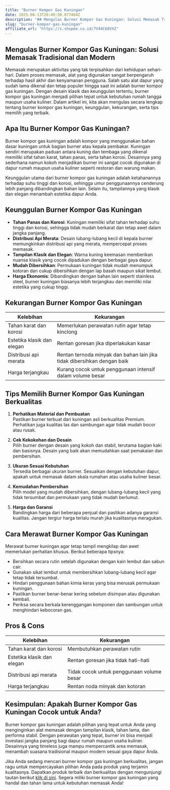 ```yaml
---
title: "Burner Kompor Gas Kuningan"
date: 2025-06-13T20:49:50.877404Z
description: "## Mengulas Burner Kompor Gas Kuningan: Solusi Memasak Tradisional dan Modern..."
slug: "burner-kompor-gas-kuningan"
affiliate_url: "https://s.shopee.co.id/7V44C68VX2"
---
```

## Mengulas Burner Kompor Gas Kuningan: Solusi Memasak Tradisional dan Modern

Memasak merupakan aktivitas yang tak terpisahkan dari kehidupan sehari-hari. Dalam proses memasak, alat yang digunakan sangat berpengaruh terhadap hasil akhir dan kenyamanan pengguna. Salah satu alat dapur yang sudah lama dikenal dan tetap populer hingga saat ini adalah burner kompor gas kuningan. Dengan desain klasik dan keunggulan tertentu, burner kompor gas kuningan menjadi pilihan tepat untuk kebutuhan rumah tangga maupun usaha kuliner. Dalam artikel ini, kita akan mengulas secara lengkap tentang burner kompor gas kuningan, keunggulan, kekurangan, serta tips memilih yang terbaik.

## Apa Itu Burner Kompor Gas Kuningan?

Burner kompor gas kuningan adalah kompor yang menggunakan bahan dasar kuningan untuk bagian burner atau kepala pembakar. Kuningan sendiri merupakan paduan antara kuning dan tembaga yang dikenal memiliki sifat tahan karat, tahan panas, serta tahan korosi. Desainnya yang sederhana namun kokoh menjadikan burner ini sangat cocok digunakan di dapur rumah maupun usaha kuliner seperti restoran dan warung makan.

Keunggulan utama dari burner kompor gas kuningan adalah ketahanannya terhadap suhu tinggi dan korosi, sehingga umur penggunaannya cenderung lebih panjang dibandingkan bahan lain. Selain itu, tampilannya yang klasik dan elegan menambah estetika dapur Anda.

## Keunggulan Burner Kompor Gas Kuningan

- **Tahan Panas dan Korosi**: Kuningan memiliki sifat tahan terhadap suhu tinggi dan korosi, sehingga tidak mudah berkarat dan tetap awet dalam jangka panjang.
- **Distribusi Api Merata**: Desain lubang-lubang kecil di kepala burner memungkinkan distribusi api yang merata, mempercepat proses memasak.
- **Tampilan Klasik dan Elegan**: Warna kuning keemasan memberikan nuansa klasik yang cocok dipadukan dengan berbagai gaya dapur.
- **Mudah Dibersihkan**: Permukaan kuningan tidak mudah menumpuk kotoran dan cukup dibersihkan dengan lap basah maupun sikat lembut.
- **Harga Ekonomis**: Dibandingkan dengan bahan lain seperti stainless steel, burner kuningan biasanya lebih terjangkau dan memiliki nilai estetika yang cukup tinggi.

## Kekurangan Burner Kompor Gas Kuningan

| Kelebihan | Kekurangan |
|-------------|--------------|
| Tahan karat dan korosi | Memerlukan perawatan rutin agar tetap kinclong |
| Estetika klasik dan elegan | Rentan goresan jika diperlakukan kasar |
| Distribusi api merata | Rentan ternoda minyak dan bahan lain jika tidak dibersihkan dengan baik |
| Harga terjangkau | Kurang cocok untuk penggunaan intensif dalam volume besar |

## Tips Memilih Burner Kompor Gas Kuningan Berkualitas

1. **Perhatikan Material dan Pembuatan**  
Pastikan burner terbuat dari kuningan asli berkualitas Premium. Perhatikan juga kualitas las dan sambungan agar tidak mudah bocor atau rusak.

2. **Cek Kekokohan dan Desain**  
Pilih burner dengan desain yang kokoh dan stabil, terutama bagian kaki dan basisnya. Desain yang baik akan memudahkan saat pemakaian dan pembersihan.

3. **Ukuran Sesuai Kebutuhan**  
Tersedia berbagai ukuran burner. Sesuaikan dengan kebutuhan dapur, apakah untuk memasak dalam skala rumahan atau usaha kuliner besar.

4. **Kemudahan Pembersihan**  
Pilih model yang mudah dibersihkan, dengan lubang-lubang kecil yang tidak tersumbat dan permukaan yang tidak mudah berlumut.

5. **Harga dan Garansi**  
Bandingkan harga dari beberapa penjual dan pastikan adanya garansi kualitas. Jangan tergiur harga terlalu murah jika kualitasnya meragukan.

## Cara Merawat Burner Kompor Gas Kuningan

Merawat burner kuningan agar tetap tampil mengkilap dan awet memerlukan perhatian khusus. Berikut beberapa tipsnya:

- Bersihkan secara rutin setelah digunakan dengan kain lembut dan sabun cair.
- Gunakan sikat lembut untuk membersihkan lubang-lubang kecil agar tetap tidak tersumbat.
- Hindari penggunaan bahan kimia keras yang bisa merusak permukaan kuningan.
- Pastikan burner benar-benar kering sebelum disimpan atau digunakan kembali.
- Periksa secara berkala kerenggangan komponen dan sambungan untuk menghindari kebocoran gas.

## Pros & Cons

| Kelebihan | Kekurangan |
|--------------|--------------|
| Tahan karat dan korosi | Membutuhkan perawatan rutin |
| Estetika klasik dan elegan | Rentan goresan jika tidak hati-hati |
| Distribusi api merata | Tidak cocok untuk penggunaan volume besar |
| Harga terjangkau | Rentan noda minyak dan kotoran |

## Kesimpulan: Apakah Burner Kompor Gas Kuningan Cocok untuk Anda?

Burner kompor gas kuningan adalah pilihan yang tepat untuk Anda yang menginginkan alat memasak dengan tampilan klasik, tahan lama, dan performa stabil. Dengan perawatan yang tepat, burner ini bisa menjadi investasi jangka panjang bagi dapur rumah maupun usaha kuliner. Desainnya yang timeless juga mampu mempercantik area memasak, menambah suasana tradisional maupun modern sesuai gaya dapur Anda.

Jika Anda sedang mencari burner kompor gas kuningan berkualitas, jangan ragu untuk mempercayakan pilihan Anda pada produk yang terjamin kualitasnya. Dapatkan produk terbaik dan berkualitas dengan mengunjungi tautan berikut [klik di sini](https://s.shopee.co.id/7V44C68VX2). Segera miliki burner kompor gas kuningan yang handal dan tahan lama untuk kebutuhan memasak Anda!